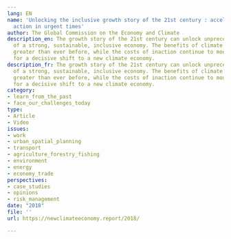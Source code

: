```yaml
---
lang: EN
name: 'Unlocking the inclusive growth story of the 21st century : accelerating climate
  action in urgent times'
author: The Global Commission on the Economy and Climate
description_en: The growth story of the 21st century can unlock unprecedented opportunities
  of a strong, sustainable, inclusive economy. The benefits of climate action are
  greater than ever before, while the costs of inaction continue to mount. It is time
  for a decisive shift to a new climate economy.
description_fr: The growth story of the 21st century can unlock unprecedented opportunities
  of a strong, sustainable, inclusive economy. The benefits of climate action are
  greater than ever before, while the costs of inaction continue to mount. It is time
  for a decisive shift to a new climate economy.
category:
- learn_from_the_past
- face_our_challenges_today
type:
- Article
- Video
issues:
- work
- urban_spatial_planning
- transport
- agriculture_forestry_fishing
- environment
- energy
- economy_trade
perspectives:
- case_studies
- opinions
- risk_management
date: "2018"
file: ''
url: https://newclimateeconomy.report/2018/

---
```

